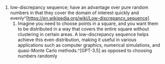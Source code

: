 1. low-discrepancy sequence; have an advantage over pure random numbers in that they cover the domain of interest quickly and evenly^[https://en.wikipedia.org/wiki/Low-discrepancy_sequence]
	1. Imagine you need to choose points in a square, and you want them to be distributed in a way that covers the entire square without clustering in certain areas. A low-discrepancy sequence helps achieve this even distribution, making it useful in various applications such as computer graphics, numerical simulations, and quasi-Monte Carlo methods.^[GPT-3.5] as opposed to choosing numbers randomly